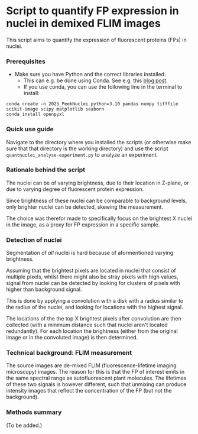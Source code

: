 

# Script to quantify FP expression in nuclei in demixed FLIM images

This script aims to quantify the expression of fluorescent proteins (FPs) in nuclei.

### Prerequisites

- Make sure you have Python and the correct libraries installed. 
    - This can e.g. be done using Conda. See e.g. this [blog post](https://www.biodsc.nl/posts/installing_conda_python.html).
    - If you use conda, you can use the following line in the terminal to install: 
```
conda create -n 2025_PeekNuclei python=3.10 pandas numpy tifffile scikit-image scipy matplotlib seaborn
conda install openpyxl
```

### Quick use guide

Navigate to the directory where you installed the scripts (or otherwise make sure that that directory is the working directory) and 
use the script `quantnuclei_analyse-experiment.py` to analyze an experiment.

### Rationale behind the script

The nuclei can be of varying brightness, due to their location in Z-plane,
or due to varying degree of fluorescent protein expression.

Since brightness of these nuclei can be comparable to background levels, 
only brighter nuclei can be detected, skewing the measurement.

The choice was therefor made to specifically focus on the brightest X nuclei
in the image, as a proxy for FP expression in a specific sample.

### Detection of nuclei

Segmentation of *all* nuclei is hard because of aformentioned varying brightness.

Assuming that the brightest pixels are located in nuclei that consist of multiple
pixels, whilst there might also be stray pixels with high values, signal from nuclei
can be detected by looking for clusters of pixels with higher than background signal.

This is done by applying a convolution with a disk with a radius similar to the 
radius of the nuclei, and looking for locations with the highest signal. 

The locations of the the top X brightest pixels after convolution are then collected
(with a minimum distance such that nuclei aren't located redundantly). For each location
the brightness (either from the original image or in the convoluted image) is
then determined.

### Technical background: FLIM measurement

The source images are de-mixed FLIM (fluorescence-lifetime imaging microscopy) images.
The reason for this is that the FP of interest emits in the same spectral range as 
autofluorescent plant molecules. The lifetimes of these two signals is however 
different, such that unmixing can produce intensity images that reflect the concentration
of the FP (but not the background).


### Methods summary

(To be added.)
